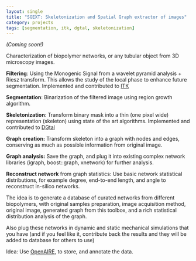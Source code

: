 ```yaml
---
layout: single
title: "SGEXT: Skeletonization and Spatial Graph extractor of images"
category: projects
tags: [segmentation, itk, dgtal, skeletonization]
---
```

*(Coming soon!)*

Characterization of biopolymer networks, or any tubular object from 3D microscopy images.

**Filtering**: Using the Monogenic Signal from a wavelet pyramid analysis + Riesz transform. This allows the study of the local phase to enhance future segmentation. Implemented and contributed to [ITK](https://github.com/InsightSoftwareConsortium/ITK)

**Segmentation**: Binarization of the filtered image using region growth algorithm.

**Skeletonization**: Transform binary mask into a thin (one pixel wide) representation (skeleton) using state of the art algorithms. Implemented and contributed to [DGtal](https://github.com/DGtal-team/DGtal)

**Graph creation:** Transform skeleton into a graph with nodes and edges, conserving as much as possible information from original image.

**Graph analysis:** Save the graph, and plug it into existing complex network libraries (igraph, boost::graph, xnetwork) for further analysis.

**Reconstruct network** from graph statistics: Use basic network statistical distributions, for example degree, end-to-end length, and angle to reconstruct in-silico networks.

The idea is to generate a database of  curated networks from different biopolymers, with original samples preparation, image acquisition method, original image, generated graph from this toolbox, and a rich statistical distribution analysis of the graph.

Also plug these networks in dynamic and static mechanical simulations that you have (and if you feel like it, contribute back the results and they will be added to database for others to use)

Idea: Use [OpenAIRE](https://www.openaire.eu/intro-data-providers), to store, and annotate the data.

